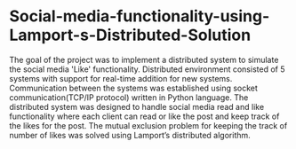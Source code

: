 # Social-media-functionality-using-Lamport-s-Distributed-Solution
The goal of the project was to implement a distributed system to simulate the social media 'Like' functionality. Distributed environment consisted of 5 systems with support for real-time addition for new systems. Communication between the systems was established using socket communication(TCP/IP protocol) written in Python language.  The distributed system was designed to handle social media read and like functionality where each client can read or like the post and keep track of the likes for the post. The mutual exclusion problem for keeping the track of number of likes was solved using Lamport’s distributed algorithm.
